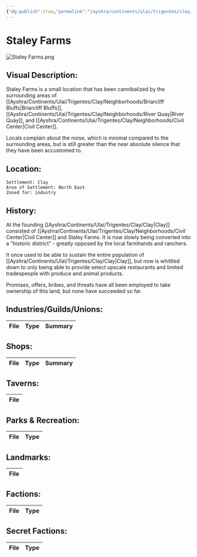 ```yaml
---
{"dg-publish":true,"permalink":"/ayshra/continents/ulai/trigentes/clay/neighborhoods/staley-farms/"}
---
```


# Staley Farms
![Staley Farms.png](/img/user/Inbox/Attachments/Staley%20Farms.png)
## Visual Description:

Staley Farms is a small location that has been cannibalized by the surrounding areas of [[Ayshra/Continents/Ulai/Trigentes/Clay/Neighborhoods/Briarcliff Bluffs\|Briarcliff Bluffs]], [[Ayshra/Continents/Ulai/Trigentes/Clay/Neighborhoods/River Quay\|River Quay]], and [[Ayshra/Continents/Ulai/Trigentes/Clay/Neighborhoods/Civil Center\|Civil Center]]. 

Locals complain about the noise, which is minimal compared to the surrounding areas, but is still greater than the near absolute silence that they have been accustomed to.

## Location:
	Settlement: Clay
	Area of Settlement: North East
	Zoned for: industry

## History:

At the founding [[Ayshra/Continents/Ulai/Trigentes/Clay/Clay\|Clay]] consisted of [[Ayshra/Continents/Ulai/Trigentes/Clay/Neighborhoods/Civil Center\|Civil Center]] and Staley Farms. It is now slowly being converted into a "historic district" - greatly opposed by the local farmhands and ranchers. 

It once used to be able to sustain the entire population of [[Ayshra/Continents/Ulai/Trigentes/Clay/Clay\|Clay]], but now is whittled down to only being able to provide select upscale restaurants and limited tradespeople with produce and animal products. 

Promises, offers, bribes, and threats have all been employed to take ownership of this land, but none have succeeded so far. 


## Industries/Guilds/Unions:
| File | Type | Summary |
| ---- | ---- | ------- |

## Shops:
| File | Type | Summary |
| ---- | ---- | ------- |

## Taverns:
| File |
| ---- |

## Parks & Recreation:
| File | Type |
| ---- | ---- |

## Landmarks:
| File |
| ---- |

## Factions:
| File | Type |
| ---- | ---- |

## Secret Factions:
| File | Type |
| ---- | ---- |


